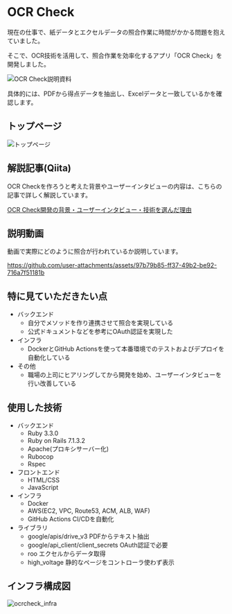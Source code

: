 # OCR Check

現在の仕事で、紙データとエクセルデータの照合作業に時間がかかる問題を抱えていました。  

そこで、OCR技術を活用して、照合作業を効率化するアプリ「OCR Check」を開発しました。

![OCR Check説明資料](https://github.com/user-attachments/assets/ab58a5cb-d9d7-4f07-a7ec-a0c19f1a6678)

具体的には、PDFから得点データを抽出し、Excelデータと一致しているかを確認します。

## トップページ
![トップページ](https://github.com/user-attachments/assets/2f007153-77e6-4e00-afa4-6814d645da81)

## 解説記事(Qiita)
OCR Checkを作ろうと考えた背景やユーザーインタビューの内容は、こちらの記事で詳しく解説しています。

[OCR Check開発の背景・ユーザーインタビュー・技術を選んだ理由](https://qiita.com/naota7118/private/1790c44202a52e992170)

## 説明動画
動画で実際にどのように照合が行われているか説明しています。

https://github.com/user-attachments/assets/97b79b85-ff37-49b2-be92-716a7f51181b

## 特に見ていただきたい点

- バックエンド
  - 自分でメソッドを作り連携させて照合を実現している
  - 公式ドキュメントなどを参考にOAuth認証を実現した
- インフラ
  - DockerとGitHub Actionsを使って本番環境でのテストおよびデプロイを自動化している
- その他
  - 職場の上司にヒアリングしてから開発を始め、ユーザーインタビューを行い改善している

## 使用した技術
- バックエンド
  - Ruby 3.3.0
  - Ruby on Rails 7.1.3.2
  - Apache(プロキシサーバー化)
  - Rubocop
  - Rspec
- フロントエンド
  - HTML/CSS
  - JavaScript
- インフラ
  - Docker
  - AWS(EC2, VPC, Route53, ACM, ALB, WAF)
  - GitHub Actions CI/CDを自動化
- ライブラリ
  - google/apis/drive_v3 PDFからテキスト抽出
  - google/api_client/client_secrets OAuth認証で必要
  - roo エクセルからデータ取得
  - high_voltage 静的なページをコントローラ使わず表示

## インフラ構成図
![ocrcheck_infra](https://github.com/user-attachments/assets/63c14598-eee1-46cc-a935-9bf8d3fc64f3)